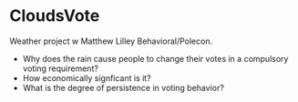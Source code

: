# CloudsVote
Weather project w Matthew Lilley
Behavioral/Polecon.
* Why does the rain cause people to change their votes in a compulsory voting requirement? 
* How economically signficant is it? 
* What is the degree of persistence in voting behavior?
